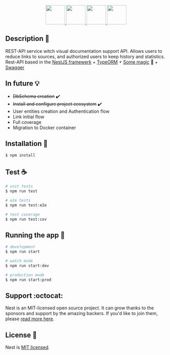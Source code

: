 <p align="center">
	<a target="blank" href="https://nestjs.com/">
		<img height="60" src="https://raw.githubusercontent.com/HELSIS666/link-shortener/master/assets/images/modules/nestjs.png" />
	</a>
	<a target="blank" href="https://typeorm.io/">
		<img height="60" src="https://raw.githubusercontent.com/HELSIS666/link-shortener/master/assets/images/modules/typeorm.png" />
	</a>
	<a target="blank" href="https://www.docker.com/">
		<img height="60" src="https://raw.githubusercontent.com/HELSIS666/link-shortener/master/assets/images/modules/docker.png" />
	</a>
	<a target="blank" href="https://www.openapis.org/">
		<img height="60" src="https://raw.githubusercontent.com/HELSIS666/link-shortener/master/assets/images/modules/openapis.png" />
	</a>
</p>


## Description :book:

REST-API service witch visual documentation support API.
Allows users to reduce links to sources, and authorized users to
keep history and statistics.
Rest-API based in the
[NestJS framewerk](https://github.com/nestjs/nest) +
[TypeORM](https://github.com/typeorm/typeorm) +
[Some magic](https://www.docker.com/) :whale: +
[Swagger](https://github.com/nestjs/swagger)


## In future :bulb:
 - ~~DbSchema creation~~ :heavy_check_mark:
 - ~~Install and configure project ecosystem~~ :heavy_check_mark:
 - User entities creation and Authentication flow
 - Link initial flow
 - Full coverage
 - Migration to Docker container


## Installation :wrench:

```bash
$ npm install
```


## Test :coffee:

```bash
# unit tests
$ npm run test

# e2e tests
$ npm run test:e2e

# test coverage
$ npm run test:cov
```


## Running the app :rocket:

```bash
# development
$ npm run start

# watch mode
$ npm run start:dev

# production mode
$ npm run start:prod
```


## Support :octocat:

Nest is an MIT-licensed open source project. It can grow thanks to the sponsors
and support by the amazing backers.
If you'd like to join them, please [read more here](https://docs.nestjs.com/support).


## License :scroll:

  Nest is [MIT licensed](LICENSE).
